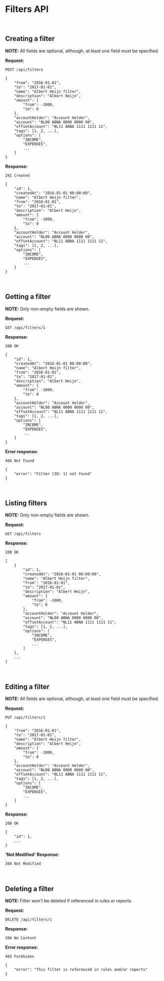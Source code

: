 # Filters API

<br>

## Creating a filter

**NOTE:** All fields are optional, although, at least one field must be specified.

**Request:**

    POST /api/filters

    {
        "from": "2016-01-01",
        "to": "2017-01-01",
        "name": "Albert Heijn filter",
        "description": "Albert Heijn",
        "amount": {
            "from": -1000,
            "to": 0
        },
        "accountHolder": "Account Holder",
        "account": "NL00 ABNA 0000 0000 00",
        "offsetAccount": "NL11 ABNA 1111 1111 11",
        "tags": [1, 2, ...],
        "options": [
            "INCOME",
            "EXPENSES",
            ...
        ]
    }

**Response:**

    201 Created

    {
        "id": 1,
        "createdAt": "2016-01-01 00:00:00",
        "name": "Albert Heijn filter",
        "from": "2016-01-01",
        "to": "2017-01-01",
        "description": "Albert Heijn",
        "amount": {
            "from": -1000,
            "to": 0
        },
        "accountHolder": "Account Holder",
        "account": "NL00 ABNA 0000 0000 00",
        "offsetAccount": "NL11 ABNA 1111 1111 11",
        "tags": [1, 2, ...],
        "options": [
            "INCOME",
            "EXPENSES",
            ...
        ]
    }

<br>

## Getting a filter

**NOTE:** Only non-empty fields are shown.

**Request:**

    GET /api/filters/1

**Response:**

    200 OK

    {
        "id": 1,
        "createdAt": "2016-01-01 00:00:00",
        "name": "Albert Heijn filter",
        "from": "2016-01-01",
        "to": "2017-01-01",
        "description": "Albert Heijn",
        "amount": {
            "from": -1000,
            "to": 0
        },
        "accountHolder": "Account Holder",
        "account": "NL00 ABNA 0000 0000 00",
        "offsetAccount": "NL11 ABNA 1111 1111 11",
        "tags": [1, 2, ...],
        "options": [
            "INCOME",
            "EXPENSES",
            ...
        ]
    }

**Error response:**

    404 Not Found

    {
        "error": "Filter [ID: 1] not found"
    }

<br>

## Listing filters

**NOTE:** Only non-empty fields are shown.

**Request:**

    GET /api/filters

**Response:**

    200 OK

    [
        {
            "id": 1,
            "createdAt": "2016-01-01 00:00:00",
            "name": "Albert Heijn filter",
            "from": "2016-01-01",
            "to": "2017-01-01",
            "description": "Albert Heijn",
            "amount": {
                "from": -1000,
                "to": 0
            },
            "accountHolder": "Account Holder",
            "account": "NL00 ABNA 0000 0000 00",
            "offsetAccount": "NL11 ABNA 1111 1111 11",
            "tags": [1, 2, ...],
            "options": [
                "INCOME",
                "EXPENSES",
                ...
            ]
        },
        ...
    ]

<br>

## Editing a filter

**NOTE:** All fields are optional, although, at least one field must be specified.

**Request:**

    PUT /api/filters/1

    {
        "from": "2016-01-01",
        "to": "2017-01-01",
        "name": "Albert Heijn filter",
        "description": "Albert Heijn",
        "amount": {
            "from": -1000,
            "to": 0
        },
        "accountHolder": "Account Holder",
        "account": "NL00 ABNA 0000 0000 00",
        "offsetAccount": "NL11 ABNA 1111 1111 11",
        "tags": [1, 2, ...],
        "options": [
            "INCOME",
            "EXPENSES",
            ...
        ]
    }

**Response:**

    200 OK

    {
        "id": 1,
        ...
    }

**'Not Modified' Response:**

    304 Not Modified

<br>

## Deleting a filter

**NOTE:** Filter won't be deleted if referenced in rules or reports.

**Request:**

    DELETE /api/filters/1

**Response:**

    204 No Content

**Error response:**

    403 Forbbiden

    {
        "error": "This filter is referenced in rules and/or reports"
    }
